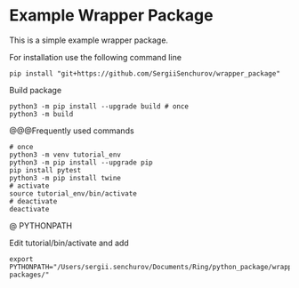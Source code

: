 # Example Wrapper Package

This is a simple example wrapper package. 
<!-- You can use
[Github-flavored Markdown](https://guides.github.com/features/mastering-markdown/)
to write your content. -->



For installation use the following command line 
```
pip install "git+https://github.com/SergiiSenchurov/wrapper_package"
```
Build package
```
python3 -m pip install --upgrade build # once
python3 -m build 
```

@@@Frequently used commands

```
# once
python3 -m venv tutorial_env   
python3 -m pip install --upgrade pip
pip install pytest
python3 -m pip install twine 
# activate
source tutorial_env/bin/activate
# deactivate
deactivate

```

@ PYTHONPATH

Edit tutorial/bin/activate and add
```
export PYTHONPATH="/Users/sergii.senchurov/Documents/Ring/python_package/wrapper_package/tutorial_env/lib/python3.10/site-packages/"
```